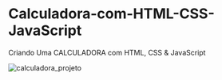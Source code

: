 # Calculadora-com-HTML-CSS-JavaScript

Criando Uma CALCULADORA com HTML, CSS &amp; JavaScript

![calculadora_projeto](https://user-images.githubusercontent.com/112776793/190544233-e72eda2c-0073-435d-ae0b-69acc3d91508.gif)
